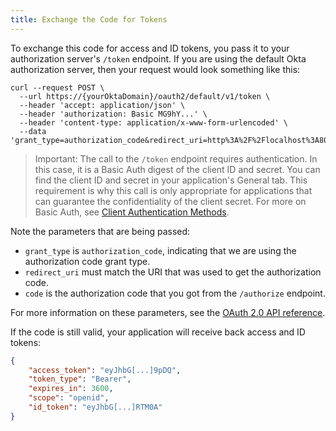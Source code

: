 ```yaml
---
title: Exchange the Code for Tokens
---
```


To exchange this code for access and ID tokens, you pass it to your authorization server's `/token` endpoint. If you are using the default Okta authorization server, then your request would look something like this:

```
curl --request POST \
  --url https://{yourOktaDomain}/oauth2/default/v1/token \
  --header 'accept: application/json' \
  --header 'authorization: Basic MG9hY...' \
  --header 'content-type: application/x-www-form-urlencoded' \
  --data 'grant_type=authorization_code&redirect_uri=http%3A%2F%2Flocalhost%3A8080&code=P59yPm1_X1gxtdEOEZjn'
```

> Important: The call to the `/token` endpoint requires authentication. In this case, it is a Basic Auth digest of the client ID and secret. You can find the client ID and secret in your application's General tab. This requirement is why this call is only appropriate for applications that can guarantee the confidentiality of the client secret. For more on Basic Auth, see [Client Authentication Methods](/docs/reference/api/oidc/#client-authentication-methods).

Note the parameters that are being passed:

- `grant_type` is `authorization_code`, indicating that we are using the authorization code grant type.
- `redirect_uri` must match the URI that was used to get the authorization code.
- `code` is the authorization code that you got from the `/authorize` endpoint.

For more information on these parameters, see the [OAuth 2.0 API reference](/docs/reference/api/oidc/#token).

If the code is still valid, your application will receive back access and ID tokens:

```json
{
    "access_token": "eyJhbG[...]9pDQ",
    "token_type": "Bearer",
    "expires_in": 3600,
    "scope": "openid",
    "id_token": "eyJhbG[...]RTM0A"
}
```

<NextSectionLink/>

